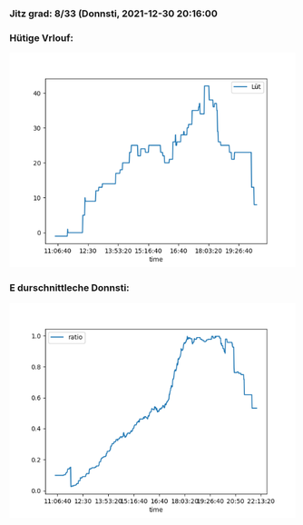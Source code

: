 ### Jitz grad: 8/33 (Donnsti, 2021-12-30 20:16:00

### Hütige Vrlouf:
![Graph](Today.png)

### E durschnittleche Donnsti:
![Graph](Donnsti.png)